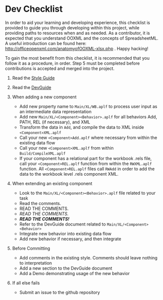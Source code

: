 # Dev Checklist
In order to aid your learning and developing experience, this checklist is provided to guide you through developing within this project, while providing paths to resources when and as needed. As a contributor, it is expected that you understand OOXML and the concepts of SpreadsheetML. A useful introduction can be found here: http://officeopenxml.com/anatomyofOOXML-xlsx.php . Happy hacking!


To gain the most benefit from this checklist, it is recommended that you follow it as a procedure, in order. Step 5 must be completed before contributions is accepted and merged into the project. 
1. Read the [Style Guide](./StyleGuide.md)
2. Read the [DevGuide](./DevGuide.md)
3. When adding a new component
    - Add new property name to `Main/XL/WB.aplf` to process user input as an intermediate data representation
    - Add new `Main/XL/<Component><Behavior>.aplf` for all behaviors Add, PATH, REL (if necessary), and XML
    - Transform the data in `Add`, and compile the data to XML inside `<Component>XML.aplf`
    - Call your new `<Component>Add.aplf` where necessary from within the existing data flow
    - Call your new `<Component>XML.aplf` from within `Build/CompileXML.aplf`
    - If your component has a relational part for the workbook .rels file, call your `<Component>REL.aplf` function from within the `RWXML.aplf` function. All `<Component>REL.aplf` files call `RWAdd` in order to add the data to the workbook level .rels component XML.

4. When extending an existing component
    - Look to the `Main/XL/<Component><Behavior>.aplf` file related to your task
    - Read the comments.
    - READ THE COMMENTS.
    - *READ THE COMMENTS.*
    - ***READ THE COMMENTS!*** 
    - Refer to the DevGuide document related to `Main/XL/<Component><Behavior>`
    - Integrate new behavior into existing data flow
    - Add new behavior if necessary, and then integrate
5. Before Committing
    - Add comments in the existing style. Comments should leave nothing to interpretation
    - Add a new section to the DevGuide document
    - Add a Demo demonstrating usage of the new behavior
6. If all else fails
    - Submit an issue to the github repository 